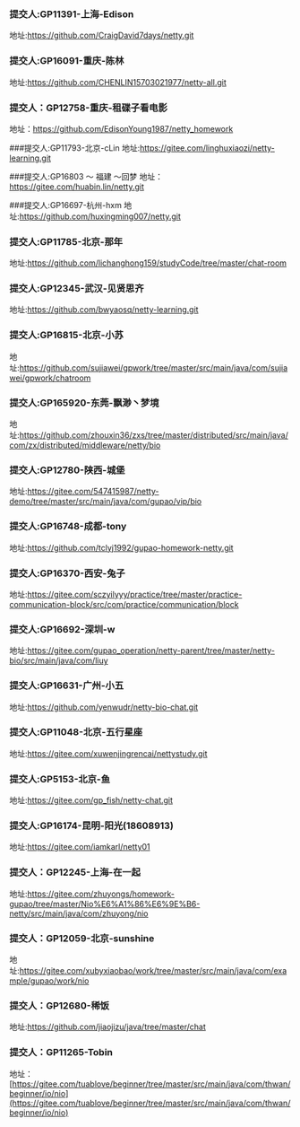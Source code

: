 ###  提交人:GP11391-上海-Edison
地址:https://github.com/CraigDavid7days/netty.git

###  提交人:GP16091-重庆-陈林
地址:https://github.com/CHENLIN15703021977/netty-all.git

###  提交人：GP12758-重庆-租碟子看电影
地址：https://github.com/EdisonYoung1987/netty_homework  


###提交人:GP11793-北京-cLin
地址:https://gitee.com/linghuxiaozi/netty-learning.git

###提交人:GP16803 ～ 福建 ～回梦
地址：https://gitee.com/huabin.lin/netty.git

###提交人:GP16697-杭州-hxm
地址:https://github.com/huxingming007/netty.git

### 提交人:GP11785-北京-那年
地址:https://github.com/lichanghong159/studyCode/tree/master/chat-room

### 提交人:GP12345-武汉-见贤思齐
地址:https://github.com/bwyaosq/netty-learning.git

### 提交人:GP16815-北京-小苏
地址:https://github.com/sujiawei/gpwork/tree/master/src/main/java/com/sujiawei/gpwork/chatroom

### 提交人:GP165920-东莞-飘渺丶梦境
地址:https://github.com/zhouxin36/zxs/tree/master/distributed/src/main/java/com/zx/distributed/middleware/netty/bio
### 提交人:GP12780-陕西-城堡
地址:https://gitee.com/547415987/netty-demo/tree/master/src/main/java/com/gupao/vip/bio

### 提交人:GP16748-成都-tony
地址:https://github.com/tclyj1992/gupao-homework-netty.git

### 提交人:GP16370-西安-兔子
地址:https://gitee.com/sczyilyyy/practice/tree/master/practice-communication-block/src/com/practice/communication/block

### 提交人:GP16692-深圳-w
地址:https://gitee.com/gupao_operation/netty-parent/tree/master/netty-bio/src/main/java/com/liuy

### 提交人:GP16631-广州-小五
地址:https://github.com/yenwudr/netty-bio-chat.git

### 提交人:GP11048-北京-五行星座
地址:https://gitee.com/xuwenjingrencai/nettystudy.git

### 提交人:GP5153-北京-鱼
地址:https://gitee.com/gp_fish/netty-chat.git

### 提交人:GP16174-昆明-阳光(18608913)
地址:https://gitee.com/iamkarl/netty01

### 提交人：GP12245-上海-在一起
地址:https://gitee.com/zhuyongs/homework-gupao/tree/master/Nio%E6%A1%86%E6%9E%B6-netty/src/main/java/com/zhuyong/nio

### 提交人：GP12059-北京-sunshine
地址:https://gitee.com/xubyxiaobao/work/tree/master/src/main/java/com/example/gupao/work/nio
### 提交人：GP12680-稀饭
地址:https://github.com/jiaojizu/java/tree/master/chat



### 提交人：GP11265-Tobin

地址：[https://gitee.com/tuablove/beginner/tree/master/src/main/java/com/thwan/beginner/io/nio](https://gitee.com/tuablove/beginner/tree/master/src/main/java/com/thwan/beginner/io/nio)